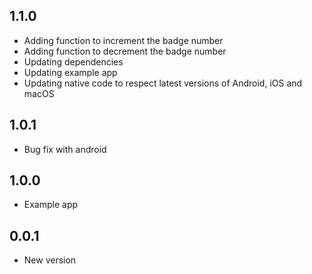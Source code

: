 ## 1.1.0

* Adding function to increment the badge number
* Adding function to decrement the badge number
* Updating dependencies
* Updating example app
* Updating native code to respect latest versions of Android, iOS and macOS

## 1.0.1

* Bug fix with android

## 1.0.0

* Example app

## 0.0.1

* New version
